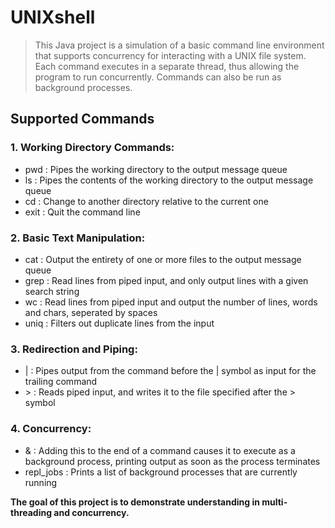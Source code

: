 # UNIXshell

> This Java project is a simulation of a basic command line environment that supports concurrency for interacting with a UNIX file system. 
> Each command executes in a separate thread, thus allowing the program to run concurrently. Commands can also be run as background processes.

## **Supported Commands**
### 1. Working Directory Commands:
  - pwd : Pipes the working directory to the output message queue
  - ls : Pipes the contents of the working directory to the output message queue
  - cd : Change to another directory relative to the current one
  - exit : Quit the command line
### 2. Basic Text Manipulation:
  - cat : Output the entirety of one or more files to the output message queue
  - grep : Read lines from piped input, and only output lines with a given search string
  - wc : Read lines from piped input and output the number of lines, words and chars, seperated by spaces
  - uniq : Filters out duplicate lines from the input
### 3. Redirection and Piping:
  - | : Pipes output from the command before the | symbol as input for the trailing command
  - \> : Reads piped input, and writes it to the file specified after the > symbol
### 4. Concurrency:
  - & : Adding this to the end of a command causes it to execute as a background process, printing output as soon as the process terminates
  - repl_jobs : Prints a list of background processes that are currently running 

**The goal of this project is to demonstrate understanding in multi-threading and concurrency.**
